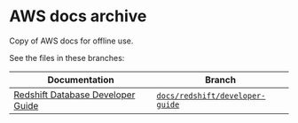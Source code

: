 # AWS docs archive

Copy of AWS docs for offline use.

See the files in these branches:

| Documentation                       | Branch                            |
| ----------------------------------- | --------------------------------- |
| [Redshift Database Developer Guide] | [`docs/redshift/developer-guide`] |

[Redshift Database Developer Guide]: https://docs.aws.amazon.com/redshift/latest/dg/index.html
[`docs/redshift/developer-guide`]: https://github.com/tzing/aws-docs-archive/tree/docs/redshift/developer-guide

